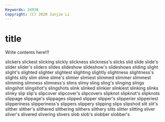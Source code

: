```yaml
---
Keywords: 24938
Copyright: (C) 2020 Junjie Li
---
```


# title

Write contents here!!!

slickers 
slickest 
slicking 
slickly 
slickness 
slickness's
slicks 
slid 
slide 
slide's 
slider 
slider's 
sliders 
slides 
slideshow 
slideshow's
slideshows 
sliding 
slight 
slight's 
slighted 
slighter 
slightest 
slighting 
slightly 
slightness
slightness's 
slights 
slily 
slim 
slime 
slime's 
slimier 
slimiest 
slimmed 
slimmer
slimmest 
slimming 
slimness 
slimness's 
slims 
slimy 
sling 
sling's 
slinging 
slings
slingshot 
slingshot's 
slingshots 
slink 
slinked 
slinkier 
slinkiest 
slinking 
slinks 
slinky
slip 
slip's 
slipcover 
slipcover's 
slipcovers 
slipknot 
slipknot's 
slipknots 
slippage 
slippage's
slippages 
slipped 
slipper 
slipper's 
slipperier 
slipperiest 
slipperiness 
slipperiness's 
slippers 
slippery
slipping 
slips 
slipshod 
slit 
slit's 
slither 
slither's 
slithered 
slithering 
slithers
slithery 
slits 
slitter 
slitting 
sliver 
sliver's 
slivered 
slivering 
slivers 
slob
slob's 
slobber 
slobber's 
